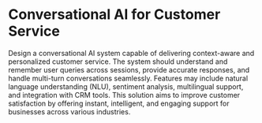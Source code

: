 # Conversational AI for Customer Service
Design a conversational AI system capable of delivering context-aware and personalized customer service. The system should understand and remember user queries across sessions, provide accurate responses, and handle multi-turn conversations seamlessly. Features may include natural language understanding (NLU), sentiment analysis, multilingual support, and integration with CRM tools. This solution aims to improve customer satisfaction by offering instant, intelligent, and engaging support for businesses across various industries.
